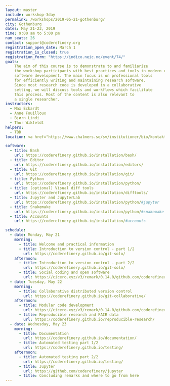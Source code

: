 ```yaml
---
layout: master
include: workshop-3day
permalink: /workshops/2019-05-21-gothenburg/
city: Gothenburg
dates: May 21-23, 2019
time: 9:00 am to 5:00 pm
num_seats: 26
contact: support@coderefinery.org
registration_open_date: March 1
registration_is_closed: true
registration_form: "https://indico.neic.no/event/74/"
goals:
    The aim of this course is to demonstrate to and familiarize
    the workshop participants with best practices and tools in modern research
    software development. The main focus is on professional tools
    for efficiently writing and maintaining research software.
    Since most research code is developed in a collaborative
    setting, we will discuss tools and workflows which facilitate
    this process. Most of the content is also relevant to
    a single researcher.
instructors:
  - Max Eckardt
  - Anne Fouilloux
  - Bjørn Lindi
  - Thor Wikfeldt
helpers:
  - TBD
location: <a href="https://www.chalmers.se/sv/institutioner/bio/kontakt/Sidor/Hitta-till-avdelningarna.aspx" target="_blank">Fysikhuset, Chalmers</a>. 

software:
  - title: Bash
    url: https://coderefinery.github.io/installation/bash/
  - title: Editor
    url: https://coderefinery.github.io/installation/editors/
  - title: Git
    url: https://coderefinery.github.io/installation/git/
  - title: Python
    url: https://coderefinery.github.io/installation/python/
  - title: (optional) Visual diff tools
    url: https://coderefinery.github.io/installation/difftools/
  - title: Jupyter and JupyterLab
    url: https://coderefinery.github.io/installation/python/#jupyter
  - title: Snakemake
    url: https://coderefinery.github.io/installation/python/#snakemake
  - title: Accounts
    url: https://coderefinery.github.io/installation/#accounts

schedule:
  - date: Monday, May 21
    morning:
      - title: Welcome and practical information
      - title: Introduction to version control - part 1/2 
        url: https://coderefinery.github.io/git-solo/
    afternoon:
      - title: Introduction to version control - part 2/2 
        url: https://coderefinery.github.io/git-solo/
      - title: Social coding and open software
        url: https://cicero.xyz/v3/remark/0.14.0/github.com/coderefinery/social-coding/2018-12-11-espoo/talk.md/
  - date: Tuesday, May 22
    morning:
      - title: Collaborative distributed version control
        url: https://coderefinery.github.io/git-collaborative/
    afternoon:
      - title: Modular code development
        url: https://cicero.xyz/v3/remark/0.14.0/github.com/coderefinery/modular-code-development/master/talk.md
      - title: Reproducible research and FAIR data 
        url: https://coderefinery.github.io/reproducible-research/
  - date: Wednesday, May 23
    morning:
      - title: Documentation
        url: https://coderefinery.github.io/documentation/
      - title: Automated testing part 1/2
        url: https://coderefinery.github.io/testing/
    afternoon:
      - title: Automated testing part 2/2 
        url: https://coderefinery.github.io/testing/
      - title: Jupyter 
        url: https://github.com/coderefinery/jupyter
      - title: Concluding remarks and where to go from here
---
```

